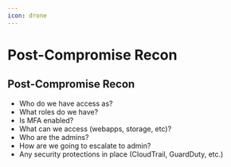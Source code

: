 ```yaml
---
icon: drone
---
```


# Post-Compromise Recon

## Post-Compromise Recon

* Who do we have access as?
* What roles do we have?
* Is MFA enabled?
* What can we access (webapps, storage, etc)?
* Who are the admins?
* How are we going to escalate to admin?
* Any security protections in place (CloudTrail, GuardDuty, etc.)

